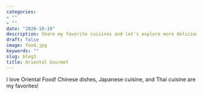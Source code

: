 ```yaml
---
categories:
- ""
- ""
date: "2020-10-19"
description: Share my favorite cuisines and let's explore more delicious food together!
draft: false
image: food.jpg
keywords: ""
slug: blog3
title: Oriental Gourmet
---
```


I love Oriental Food! Chinese dishes, Japanese cuisine, and Thai cuisine are my favorites!
